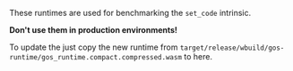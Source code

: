 These runtimes are used for benchmarking the `set_code` intrinsic.

**Don't use them in production environments!**

To update the just copy the new runtime from
`target/release/wbuild/gos-runtime/gos_runtime.compact.compressed.wasm` to here.
